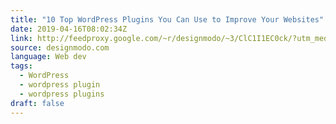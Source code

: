 ```yaml
---
title: "10 Top WordPress Plugins You Can Use to Improve Your Websites"
date: 2019-04-16T08:02:34Z
link: http://feedproxy.google.com/~r/designmodo/~3/ClC1I1EC0ck/?utm_medium=RSS&utm_source=news.12bit.vn
source: designmodo.com
language: Web dev
tags:
  - WordPress
  - wordpress plugin
  - wordpress plugins
draft: false
---
```

